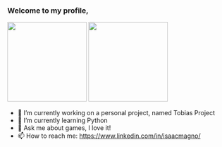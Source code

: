 ### Welcome to my profile,

<div>
  <img height="180em" src="https://github-readme-stats.vercel.app/api/top-langs/?username=IsaacMagno&layout=compact&langs_count=10&theme=github_dark"/>
  <img height="180em" src="https://github-readme-stats.vercel.app/api?username=IsaacMagno&show_icons=true&theme=github_dark&include_all_commits=true&count_private=true" />
</div>
  
- 🔭 I’m currently working on a personal project, named Tobias Project
- 🌱 I’m currently learning Python
- 💬 Ask me about games, I love it!
- 📫 How to reach me: https://www.linkedin.com/in/isaacmagno/
